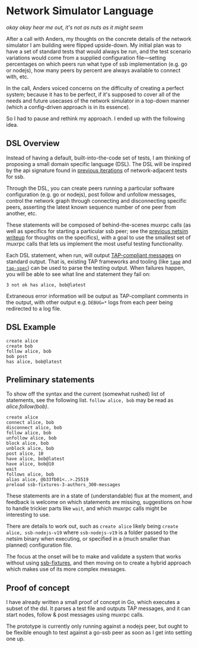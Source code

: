 # Network Simulator Language
_okay okay hear me out, it's not as nuts as it might seem_

After a call with Anders, my thoughts on the concrete details of the network simulator I am
building were flipped upside-down. My initial plan was to have a set of standard tests that
would always be run, and the test scenario variations would come from a supplied configuration
file—setting percentages on which peers run what type of ssb implementation (e.g. go or
nodejs), how many peers by percent are always available to connect with, etc.

In the call, Anders voiced concerns on the difficulty of creating a perfect system;
because it has to be perfect, if it's supposed to cover all of the needs and future usecases of
the network simulator in a top-down manner (which a config-driven approach is in its essence).

So I had to pause and rethink my approach. I ended up with the following idea.

## DSL Overview
Instead of having a default, built-into-the-code set of tests, I am thinking of proposing a
small domain specific language (DSL). The DSL will be inspired by the api signature found in
[previous iterations](https://github.com/ssbc/epidemic-broadcast-trees/blob/master/test/three.js) of
network-adjacent tests for ssb.

Through the DSL, you can create peers running a particular software configuration
(e.g. go or nodejs), post follow and unfollow messages, control the network graph through
connecting and disconnecting specific peers, asserting the latest known sequence number of one
peer from another, etc.

These statements will be composed of behind-the-scenes muxrpc calls (as well as specifics for
starting a particular ssb peer; see the [previous netsim writeup](./docs/initial-design-doc.md) for
thoughts on the specifics), with a goal to use the smallest set of muxrpc calls that lets us
implement the most useful testing functionality.

Each DSL statement, when run, will output [TAP-compliant messages](https://testanything.org/tap-specification.html) 
on standard output. That is, existing TAP frameworks and tooling (like [`tape`](https://github.com/substack/tape) and
[`tap-spec`](https://github.com/scottcorgan/tap-spec)) can be used to parse the testing output.
When failures happen, you will be able to see what line and statement they fail on:

    3 not ok has alice, bob@latest

Extraneous error information will be output as TAP-compliant comments in the output, with
other output e.g. `DEBUG=*` logs from each peer being redirected to a log file.

## DSL Example

    create alice
    create bob
    follow alice, bob
    bob post
    has alice, bob@latest

## Preliminary statements
To show off the syntax and the current (somewhat rushed) list of statements, see the
following list. `follow alice, bob` may be read as _alice.follow(bob)_.

	create alice
	connect alice, bob
	disconnect alice, bob
	follow alice, bob
	unfollow alice, bob
	block alice, bob
	unblock alice, bob
	post alice, 10
	have alice, bob@latest
	have alice, bob@10
	wait
	follows alice, bob
	alias alice, @b33fb01<..>.25519
	preload ssb-fixtures-3-authors_300-messages

These statements are in a state of (understandable) flux at the moment, and feedback is welcome
on which statements are missing, suggestions on how to handle trickier parts like `wait`, and
which muxrpc calls might be interesting to use.

There are details to work out, such as `create alice` likely being `create alice,
ssb-nodejs-v19` where `ssb-nodejs-v19` is a folder passed to the netsim binary when executing,
or specified in a (much smaller than planned) configuration file.

The focus at the onset will be to make and validate a system that works without using
[ssb-fixtures](https://github.com/ssb-ngi-pointer/ssb-fixtures), and then moving on to create a
hybrid approach which makes use of its more complex messages.

## Proof of concept
I have already written a small proof of concept in Go, which executes a subset of the dsl. It
parses a test file and outputs TAP messages, and it can start nodes, follow & post messages
using muxrpc calls. 

The prototype is currently only running against a nodejs peer, but ought to be flexible enough
to test against a go-ssb peer as soon as I get into setting one up.
